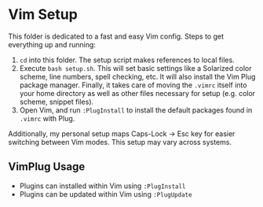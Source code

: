 # Vim Setup
This folder is dedicated to a fast and easy Vim config. Steps to get everything up and running:

1. `cd` into this folder. The setup script makes references to local files.
2. Execute `bash setup.sh`. This will set basic settings like a Solarized color scheme, line numbers, spell checking, etc. It will also install the Vim Plug package manager. Finally, it takes care of moving the `.vimrc` itself into your home directory as well as other files necessary for setup (e.g. color scheme, snippet files).
3. Open Vim, and run `:PlugInstall` to install the default packages found in `.vimrc` with Plug. 

Additionally, my personal setup maps Caps-Lock -> Esc key for easier switching between Vim modes. This setup may vary across systems.

## VimPlug Usage
- Plugins can installed within Vim using `:PlugInstall`
- Plugins can be updated within Vim using `:PlugUpdate`
